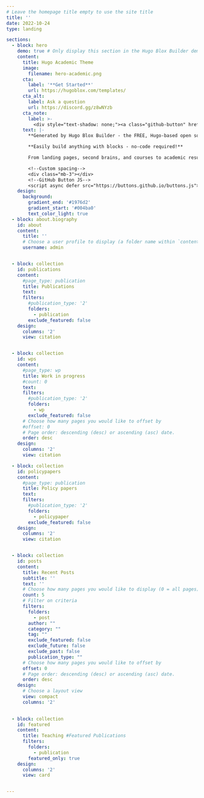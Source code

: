 ```yaml
---
# Leave the homepage title empty to use the site title
title: ''
date: 2022-10-24
type: landing

sections:
  - block: hero
    demo: true # Only display this section in the Hugo Blox Builder demo site
    content:
      title: Hugo Academic Theme
      image:
        filename: hero-academic.png
      cta:
        label: '**Get Started**'
        url: https://hugoblox.com/templates/
      cta_alt:
        label: Ask a question
        url: https://discord.gg/z8wNYzb
      cta_note:
        label: >-
          <div style="text-shadow: none;"><a class="github-button" href="https://github.com/HugoBlox/hugo-blox-builder" data-icon="octicon-star" data-size="large" data-show-count="true" aria-label="Star">Star Hugo Blox Builder</a></div><div style="text-shadow: none;"><a class="github-button" href="https://github.com/HugoBlox/theme-academic-cv" data-icon="octicon-star" data-size="large" data-show-count="true" aria-label="Star">Star the Academic template</a></div>
      text: |-
        **Generated by Hugo Blox Builder - the FREE, Hugo-based open source website builder trusted by 500,000+ sites.**

        **Easily build anything with blocks - no-code required!**

        From landing pages, second brains, and courses to academic resumés, conferences, and tech blogs.

        <!--Custom spacing-->
        <div class="mb-3"></div>
        <!--GitHub Button JS-->
        <script async defer src="https://buttons.github.io/buttons.js"></script>
    design:
      background:
        gradient_end: '#1976d2'
        gradient_start: '#004ba0'
        text_color_light: true
  - block: about.biography
    id: about
    content:
      title: ''
      # Choose a user profile to display (a folder name within `content/authors/`)
      username: admin


  - block: collection
    id: publications
    content:
      #page_type: publication
      title: Publications
      text: 
      filters:
        #publication_type: '2'
        folders:
          - publication
        exclude_featured: false
    design:
      columns: '2'
      view: citation


  - block: collection
    id: wps
    content:
      #page_type: wp
      title: Work in progress
      #count: 0
      text: 
      filters:
        #publication_type: '2'
        folders:
          - wp
        exclude_featured: false
      # Choose how many pages you would like to offset by
      #offset: 0
      # Page order: descending (desc) or ascending (asc) date.
      order: desc      
    design:
      columns: '2'
      view: citation

  - block: collection
    id: policypapers
    content:
      #page_type: publication
      title: Policy papers
      text: 
      filters:
        #publication_type: '2'
        folders:
          - policypaper
        exclude_featured: false
    design:
      columns: '2'
      view: citation


  - block: collection
    id: posts
    content:
      title: Recent Posts
      subtitle: ''
      text: ''
      # Choose how many pages you would like to display (0 = all pages)
      count: 5
      # Filter on criteria
      filters:
        folders:
          - post
        author: ""
        category: ""
        tag: ""
        exclude_featured: false
        exclude_future: false
        exclude_past: false
        publication_type: ""
      # Choose how many pages you would like to offset by
      offset: 0
      # Page order: descending (desc) or ascending (asc) date.
      order: desc
    design:
      # Choose a layout view
      view: compact
      columns: '2'

      
  - block: collection
    id: featured
    content:
      title: Teaching #Featured Publications
      filters:
        folders:
          - publication
        featured_only: true
    design:
      columns: '2'
      view: card


---
```

